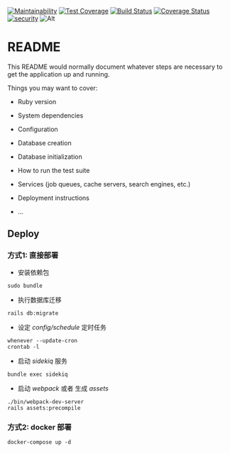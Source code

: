 [![Maintainability](https://api.codeclimate.com/v1/badges/62169bb8e53f6d2721a9/maintainability)](https://codeclimate.com/github/ShanRubyist/TianLuo/maintainability)
[![Test Coverage](https://api.codeclimate.com/v1/badges/62169bb8e53f6d2721a9/test_coverage)](https://codeclimate.com/github/ShanRubyist/TianLuo/test_coverage)
[![Build Status](https://travis-ci.org/ShanRubyist/TianLuo.svg?branch=master)](https://travis-ci.org/ShanRubyist/TianLuo)
[![Coverage Status](https://coveralls.io/repos/github/ShanRubyist/TianLuo/badge.svg)](https://coveralls.io/github/ShanRubyist/TianLuo)
[![security](https://hakiri.io/github/ShanRubyist/TianLuo/master.svg)](https://hakiri.io/github/ShanRubyist/TianLuo/master)
![Alt](https://repobeats.axiom.co/api/embed/53b9bd22627cee5ce3694fb2cd940a4603ec7caa.svg "Repobeats analytics image")

# README

This README would normally document whatever steps are necessary to get the
application up and running.

Things you may want to cover:

* Ruby version

* System dependencies

* Configuration

* Database creation

* Database initialization

* How to run the test suite

* Services (job queues, cache servers, search engines, etc.)

* Deployment instructions

* ...

## Deploy
### 方式1: 直接部署

* 安装依赖包
```
sudo bundle
```

* 执行数据库迁移  
```
rails db:migrate
```

* 设定 *config/schedule* 定时任务  
```
whenever --update-cron
crontab -l
```

* 启动 *sidekiq* 服务  
```
bundle exec sidekiq
```

* 启动 *webpack* 或者 生成 *assets*  
```
./bin/webpack-dev-server
rails assets:precompile
```

### 方式2: docker 部署
```
docker-compose up -d
```